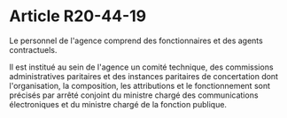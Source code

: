 # Article R20-44-19

Le personnel de l'agence comprend des fonctionnaires et des agents contractuels. 

Il est institué au sein de l'agence un comité technique, des commissions administratives paritaires et des instances paritaires de concertation dont l'organisation, la composition, les attributions et le fonctionnement sont précisés par arrêté conjoint du ministre chargé des communications électroniques et du ministre chargé de la fonction publique.
